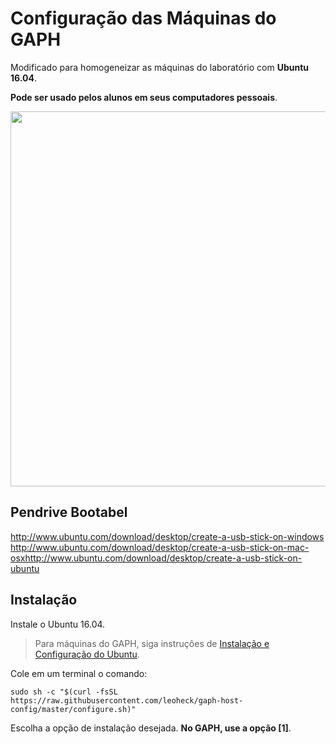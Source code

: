 # Configuração das Máquinas do GAPH

Modificado para homogeneizar as máquinas do laboratório com **Ubuntu 16.04**.

**Pode ser usado pelos alunos em seus computadores pessoais**.

<img src="https://rawgit.com/leoheck/gaph-os-scripts/master/images/menus.png" width="600px">

## Pendrive Bootabel

http://www.ubuntu.com/download/desktop/create-a-usb-stick-on-windows
http://www.ubuntu.com/download/desktop/create-a-usb-stick-on-mac-osxhttp://www.ubuntu.com/download/desktop/create-a-usb-stick-on-ubuntu

## Instalação

Instale o Ubuntu 16.04.
> Para máquinas do GAPH, siga instruções de [Instalação e Configuração do Ubuntu](https://github.com/leoheck/gaph-host-config/wiki/Instala%C3%A7%C3%A3o-e-Configura%C3%A7%C3%A3o-do-Ubuntu).


Cole em um terminal o comando:
```
sudo sh -c "$(curl -fsSL https://raw.githubusercontent.com/leoheck/gaph-host-config/master/configure.sh)"
```
Escolha a opção de instalação desejada. **No GAPH, use a opção [1]**.
